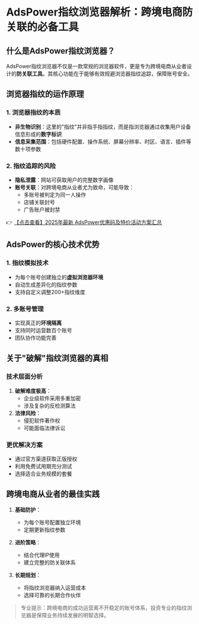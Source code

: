 # AdsPower指纹浏览器解析：跨境电商防关联的必备工具

## 什么是AdsPower指纹浏览器？

AdsPower指纹浏览器不仅是一款常规的浏览器软件，更是专为跨境电商从业者设计的**防关联工具**。其核心功能在于能够有效规避浏览器指纹追踪，保障账号安全。

## 浏览器指纹的运作原理

### 1. 浏览器指纹的本质
- **非生物识别**：这里的"指纹"并非指手指指纹，而是指浏览器通过收集用户设备信息形成的**数字标识**
- **信息采集范围**：包括硬件配置、操作系统、屏幕分辨率、时区、语言、插件等数十项参数

### 2. 指纹追踪的风险
- **隐私泄露**：网站可获取用户的完整数字画像
- **账号关联**：对跨境电商从业者尤为致命，可能导致：
  - 多账号被判定为同一人操作
  - 店铺关联封号
  - 广告账户被封禁

👉 [【点击查看】2025年最新 AdsPower优惠码及特价活动方案汇总](https://bit.ly/adspower_free)

## AdsPower的核心技术优势

### 1. 指纹模拟技术
- 为每个账号创建独立的**虚拟浏览器环境**
- 自动生成差异化的指纹参数
- 支持自定义调整200+指纹维度

### 2. 多账号管理
- 实现真正的**环境隔离**
- 支持同时运营数百个账号
- 团队协作功能完善

## 关于"破解"指纹浏览器的真相

### 技术层面分析
1. **破解难度极高**：
   - 企业级软件采用多重加密
   - 涉及复杂的反检测算法
2. **法律风险**：
   - 侵犯软件著作权
   - 可能面临法律诉讼

### 更优解决方案
- 通过官方渠道获取正版授权
- 利用免费试用期充分测试
- 选择适合业务规模的套餐

## 跨境电商从业者的最佳实践

1. **基础防护**：
   - 为每个账号配置独立环境
   - 定期更新指纹参数

2. **进阶策略**：
   - 结合代理IP使用
   - 建立完整的防关联体系

3. **长期规划**：
   - 将指纹浏览器纳入运营成本
   - 选择可靠的长期合作伙伴

> 专业提示：跨境电商的成功运营离不开稳定的账号体系，投资专业的指纹浏览器是保障业务持续发展的明智选择。